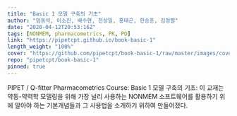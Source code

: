 ```yaml
---
title: "Basic 1 모델 구축의 기초"
author: "임동석, 이소진, 배수현, 전상일, 홍태곤, 한승훈, 김정렬"
date: "2020-04-12T20:53:16Z"
tags: [NONMEM, pharmacometrics, PK, PD]
link: "https://pipetcpt.github.io/book-basic-1"
length_weight: "100%"
cover: "https://github.com/pipetcpt/book-basic-1/raw/master/images/cover.jpg"
repo: "pipetcpt/book-basic-1"
pinned: true
---
```


PIPET / Q-fitter Pharmacometrics Course: Basic 1 모델 구축의 기초: 이 교재는 약동-약력학 모델링을 위해 가장 널리 사용하는 NONMEM 소프트웨어를 활용하기 위에 알아야 하는 기본개념들과 그 사용법을 소개하기 위하여 만들어졌다.


